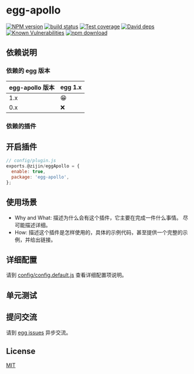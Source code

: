 # egg-apollo

[![NPM version][npm-image]][npm-url]
[![build status][travis-image]][travis-url]
[![Test coverage][codecov-image]][codecov-url]
[![David deps][david-image]][david-url]
[![Known Vulnerabilities][snyk-image]][snyk-url]
[![npm download][download-image]][download-url]

[npm-image]: https://img.shields.io/npm/v/egg-apollo.svg?style=flat-square
[npm-url]: https://npmjs.org/package/egg-apollo
[travis-image]: https://img.shields.io/travis/eggjs/egg-apollo.svg?style=flat-square
[travis-url]: https://travis-ci.org/eggjs/egg-apollo
[codecov-image]: https://img.shields.io/codecov/c/github/eggjs/egg-apollo.svg?style=flat-square
[codecov-url]: https://codecov.io/github/eggjs/egg-apollo?branch=master
[david-image]: https://img.shields.io/david/eggjs/egg-apollo.svg?style=flat-square
[david-url]: https://david-dm.org/eggjs/egg-apollo
[snyk-image]: https://snyk.io/test/npm/egg-apollo/badge.svg?style=flat-square
[snyk-url]: https://snyk.io/test/npm/egg-apollo
[download-image]: https://img.shields.io/npm/dm/egg-apollo.svg?style=flat-square
[download-url]: https://npmjs.org/package/egg-apollo

<!--
Description here.
-->

## 依赖说明

### 依赖的 egg 版本

egg-apollo 版本 | egg 1.x
--- | ---
1.x | 😁
0.x | ❌

### 依赖的插件
<!--

如果有依赖其它插件，请在这里特别说明。如

- security
- multipart

-->

## 开启插件

```js
// config/plugin.js
exports.@zijin/eggApollo = {
  enable: true,
  package: 'egg-apollo',
};
```

## 使用场景

- Why and What: 描述为什么会有这个插件，它主要在完成一件什么事情。
尽可能描述详细。
- How: 描述这个插件是怎样使用的，具体的示例代码，甚至提供一个完整的示例，并给出链接。

## 详细配置

请到 [config/config.default.js](config/config.default.js) 查看详细配置项说明。

## 单元测试

<!-- 描述如何在单元测试中使用此插件，例如 schedule 如何触发。无则省略。-->

## 提问交流

请到 [egg issues](https://github.com/eggjs/egg/issues) 异步交流。

## License

[MIT](LICENSE)
